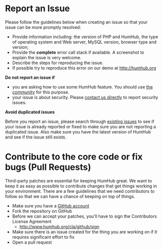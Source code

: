 
# Report an Issue

Please follow the guidelines below when creating an issue so that your issue can be more promptly resolved:

* Provide information including: the version of PHP and HumHub, the type of operating system and Web server, MySQL version, browser type and version;
* Provide the **complete** error call stack if available. A screenshot to explain the issue is very welcome.
* Describe the steps for reproducing the issue. 
* If possible try to reproduce this error on our demo at http://humhub.org

**Do not report an issue if**

* you are asking how to use some HumHub feature. You should use [the community](http://community.humhub.org) for this purpose.
* your issue is about security. Please [contact us directly](mailto:info@humhub.org) to report security issues.

**Avoid duplicated issues**

Before you report an issue, please search through [existing issues](https://github.com/humhub/humhub/issues) to see if your issue is already reported or fixed to make sure you are not reporting a duplicated issue. 
Also make sure you have the latest version of HumHub and see if the issue still exists.


# Contribute to the core code or fix bugs (Pull Requests)

Third-party patches are essential for keeping HumHub great. 
We want to keep it as easy as possible to contribute changes that get things working in your environment. 
There are a few guidelines that we need contributors to follow so that we can have a chance of keeping on top of things.

* Make sure you have a [GitHub account](https://github.com/signup/free)
* Fork the repository on GitHub
* Before we can accept your patches, you'll have to sign the Contributors License Agreement 
  * http://www.humhub.org/cla/github/sign
* Make sure there is an issue created for the thing you are working on if it requires significant effort to fix
* Open a pull request